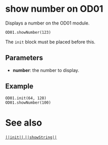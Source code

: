 # show number on OD01

Displays a number on the OD01 module.

```sig
OD01.showNumber(123)
```

The ``init`` block must be placed before this.

## Parameters

* **number**: the number to display.

## Example

```blocks
OD01.init(64, 128)
OD01.showNumber(100)
```

# See also
[``||init||``](/reference/oled/init),[``||showString||``](/reference/oled/showstring)
